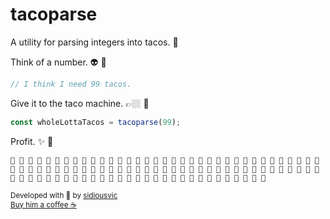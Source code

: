 # tacoparse

A utility for parsing integers into tacos. 🌮

Think of a number. 👽 💭

```js
// I think I need 99 tacos.
```

Give it to the taco machine. 👉🏼 🤖

```js
const wholeLottaTacos = tacoparse(99);
```

Profit. ✨ 🌮

```
🌮 🌮 🌮 🌮 🌮 🌮 🌮 🌮 🌮 🌮 🌮 🌮 🌮 🌮 🌮 🌮 🌮 🌮 🌮 🌮 🌮 🌮 🌮 🌮 🌮 🌮 🌮 🌮 🌮 🌮 🌮 🌮 🌮 🌮 🌮 🌮 🌮 🌮 🌮 🌮 🌮 🌮 🌮 🌮 🌮 🌮 🌮 🌮 🌮 🌮 🌮 🌮 🌮 🌮 🌮 🌮 🌮 🌮 🌮 🌮 🌮 🌮 🌮 🌮 🌮 🌮 🌮 🌮 🌮 🌮 🌮 🌮 🌮 🌮 🌮 🌮 🌮 🌮 🌮 🌮 🌮 🌮 🌮 🌮 🌮 🌮 🌮 🌮 🌮 🌮 🌮 🌮 🌮 🌮 🌮 🌮 🌮 🌮 🌮
```

<sub>Developed with 🧡 by [sidiousvic](https://www.github.com/sidiousvic)</sub>
<br/>
<sub>[Buy him a coffee ☕️](https://ko-fi.com/sidiousvic)</sub>
